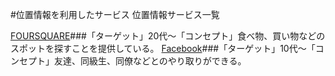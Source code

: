 #位置情報を利用したサービス
位置情報サービス一覧

[FOURSQUARE](https://ja.foursquare.com/)###「ターゲット」20代～「コンセプト」食べ物、買い物などのスポットを探すことを提供している。
[Facebook](https://ja-jp.facebook.com/)###「ターゲット」10代～「コンセプト」友達、同級生、同僚などとのやり取りができる。
